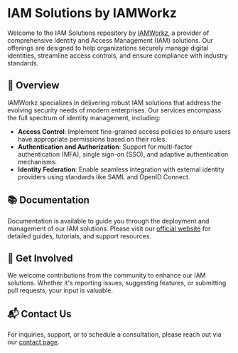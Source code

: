 # IAM Solutions by IAMWorkz

Welcome to the IAM Solutions repository by [IAMWorkz](https://iamworkz.com/), a provider of comprehensive Identity and Access Management (IAM) solutions. 
Our offerings are designed to help organizations securely manage digital identities, streamline access controls, and ensure compliance with industry standards.

## 🔐 Overview

IAMWorkz specializes in delivering robust IAM solutions that address the evolving security needs of modern enterprises. Our services encompass the full spectrum of identity management, including:

- **Access Control**: Implement fine-grained access policies to ensure users have appropriate permissions based on their roles.
- **Authentication and Authorization**: Support for multi-factor authentication (MFA), single sign-on (SSO), and adaptive authentication mechanisms.
- **Identity Federation**: Enable seamless integration with external identity providers using standards like SAML and OpenID Connect.


## 📚 Documentation

Documentation is available to guide you through the deployment and management of our IAM solutions. Please visit our [official website](https://iamworkz.com/) for detailed guides, tutorials, and support resources.

## 🤝 Get Involved

We welcome contributions from the community to enhance our IAM solutions. Whether it's reporting issues, suggesting features, or submitting pull requests, your input is valuable.

## 📬 Contact Us

For inquiries, support, or to schedule a consultation, please reach out via our [contact page](https://iamworkz.com/contact).
